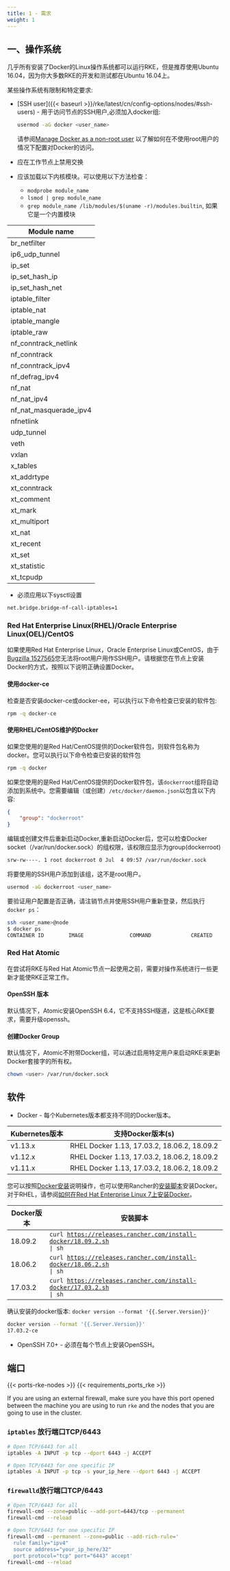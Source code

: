 ```yaml
---
title: 1 - 需求
weight: 1
---
```


## 一、操作系统

几乎所有安装了Docker的Linux操作系统都可以运行RKE，但是推荐使用Ubuntu 16.04，因为你大多数RKE的开发和测试都在Ubuntu 16.04上。

某些操作系统有限制和特定要求:

- [SSH user]({{< baseurl >}}/rke/latest/cn/config-options/nodes/#ssh-users) - 用于访问节点的SSH用户,必须加入docker组:

   ```bash
   usermod -aG docker <user_name>
   ```

   请参阅[Manage Docker as a non-root user](https://docs.docker.com/install/linux/linux-postinstall/#manage-docker-as-a-non-root-user) 以了解如何在不使用root用户的情况下配置对Docker的访问。

- 应在工作节点上禁用交换

- 应该加载以下内核模块。可以使用以下方法检查：
   * `modprobe module_name`
   * `lsmod | grep module_name`
   * `grep module_name /lib/modules/$(uname -r)/modules.builtin`, 如果它是一个内置模块

Module name |
------------|
br_netfilter |
ip6_udp_tunnel |
ip_set |
ip_set_hash_ip |
ip_set_hash_net |
iptable_filter |
iptable_nat |
iptable_mangle |
iptable_raw |
nf_conntrack_netlink |
nf_conntrack |
nf_conntrack_ipv4 |
nf_defrag_ipv4 |
nf_nat |
nf_nat_ipv4 |
nf_nat_masquerade_ipv4 |
nfnetlink |
udp_tunnel |
veth |
vxlan |
x_tables |
xt_addrtype |
xt_conntrack |
xt_comment |
xt_mark |
xt_multiport |
xt_nat |
xt_recent |
xt_set |
xt_statistic |
xt_tcpudp |

- 必须应用以下sysctl设置

```bash
net.bridge.bridge-nf-call-iptables=1
```

### Red Hat Enterprise Linux(RHEL)/Oracle Enterprise Linux(OEL)/CentOS

如果使用Red Hat Enterprise Linux，Oracle Enterprise Linux或CentOS，由于[Bugzilla 1527565](https://bugzilla.redhat.com/show_bug.cgi?id=1527565)您无法将root用户用作SSH用户。请根据您在节点上安装Docker的方式，按照以下说明正确设置Docker。

#### 使用docker-ce

检查是否安装docker-ce或docker-ee，可以执行以下命令检查已安装的软件包:

```bash
rpm -q docker-ce
```

#### 使用RHEL/CentOS维护的Docker

如果您使用的是Red Hat/CentOS提供的Docker软件包，则软件包名称为docker。您可以执行以下命令检查已安装的软件包

```bash
rpm -q docker
```

如果您使用的是Red Hat/CentOS提供的Docker软件包，该`dockerroot`组将自动添加到系统中。您需要编辑（或创建）`/etc/docker/daemon.json`以包含以下内容:

```json
{
    "group": "dockerroot"
}
```

编辑或创建文件后重新启动Docker,重新启动Docker后，您可以检查Docker socket（/var/run/docker.sock）的组权限，该权限应显示为group(dockerroot)

```bash
srw-rw----. 1 root dockerroot 0 Jul  4 09:57 /var/run/docker.sock
```

将要使用的SSH用户添加到该组，这不是root用户。

```bash
usermod -aG dockerroot <user_name>
```

要验证用户配置是否正确，请注销节点并使用SSH用户重新登录，然后执行`docker ps`：

```bash
ssh <user_name>@node
$ docker ps
CONTAINER ID        IMAGE               COMMAND             CREATED             STATUS              PORTS               NAMES
```

### Red Hat Atomic

在尝试将RKE与Red Hat Atomic节点一起使用之前，需要对操作系统进行一些更新才能使RKE正常工作。

#### OpenSSH 版本

默认情况下，Atomic安装OpenSSH 6.4，它不支持SSH隧道，这是核心RKE要求，需要升级openssh。

#### 创建Docker Group

默认情况下，Atomic不附带Docker组，可以通过启用特定用户来启动RKE来更新Docker套接字的所有权。

```bash
chown <user> /var/run/docker.sock
```

## 软件

- Docker - 每个Kubernetes版本都支持不同的Docker版本。

Kubernetes版本 | 支持Docker版本(s) |
----|----|
v1.13.x | RHEL Docker 1.13, 17.03.2, 18.06.2, 18.09.2 |
v1.12.x | RHEL Docker 1.13, 17.03.2, 18.06.2, 18.09.2 |
v1.11.x | RHEL Docker 1.13, 17.03.2, 18.06.2, 18.09.2 |

您可以按照[Docker安装](https://docs.docker.com/install/)说明操作，也可以使用Rancher的[安装脚本](https://github.com/rancher/install-docker)安装Docker。对于RHEL，请参阅[如何在Red Hat Enterprise Linux 7上安装Docker](https://access.redhat.com/solutions/3727511)。

Docker版本   | 安装脚本 |
----------|------------------
18.09.2 |  <code>curl https://releases.rancher.com/install-docker/18.09.2.sh &#124; sh</code> |
18.06.2 |  <code>curl https://releases.rancher.com/install-docker/18.06.2.sh &#124; sh</code> |
17.03.2 |  <code>curl https://releases.rancher.com/install-docker/17.03.2.sh &#124; sh</code> |

确认安装的docker版本: `docker version --format '{{.Server.Version}}'`

```bash
docker version --format '{{.Server.Version}}'
17.03.2-ce
```

- OpenSSH 7.0+ - 必须在每个节点上安装OpenSSH。

## 端口

{{< ports-rke-nodes >}}
{{< requirements_ports_rke >}}

If you are using an external firewall, make sure you have this port opened between the machine you are using to run `rke` and the nodes that you are going to use in the cluster.

### `iptables` 放行端口TCP/6443

```bash
# Open TCP/6443 for all
iptables -A INPUT -p tcp --dport 6443 -j ACCEPT

# Open TCP/6443 for one specific IP
iptables -A INPUT -p tcp -s your_ip_here --dport 6443 -j ACCEPT
```

### `firewalld`放行端口TCP/6443

```bash
# Open TCP/6443 for all
firewall-cmd --zone=public --add-port=6443/tcp --permanent
firewall-cmd --reload

# Open TCP/6443 for one specific IP
firewall-cmd --permanent --zone=public --add-rich-rule='
  rule family="ipv4"
  source address="your_ip_here/32"
  port protocol="tcp" port="6443" accept'
firewall-cmd --reload
```
